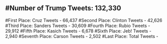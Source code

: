 #Number of Trump Tweets: 132,330
---
#First Place: Cruz Tweets - 66,437
#Second Place: Clinton Tweets - 42,626
#Third Place: Sanders Tweets - 30,609
#Fourth Place: Rubio Tweets - 29,912
#Fifth Place: Kasich Tweets - 6,678
#Sixth Place: Jeb! Tweets - 2,940
#Seventh Place: Carson Tweets - 2,502
#Last Place: Total Tweets -  
